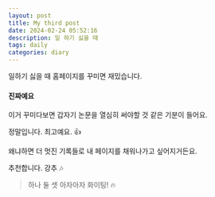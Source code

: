 ```yaml
---
layout: post
title: My third post
date: 2024-02-24 05:52:16
description: 일 하기 싫을 때
tags: daily
categories: diary
---
```


일하기 싫을 때 홈페이지를 꾸미면 재밌습니다.

#### 진짜예요  


이거 꾸미다보면 갑자기 논문을 열심히 써야할 것 같은 기분이 들어요.  

정말입니다. 최고예요.  :thumbsup:  

왜냐하면 더 멋진 기록들로 내 페이지를 채워나가고 싶어지거든요.  

추천합니다. 강추 :notes:  

> 하나 둘 셋 아자아자 화이팅! :fire:

